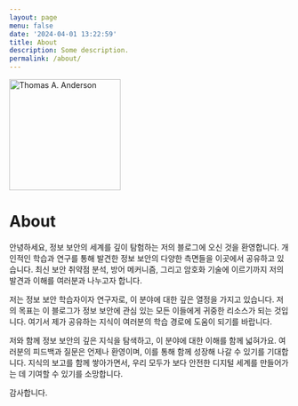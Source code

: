 ```yaml
---
layout: page
menu: false
date: '2024-04-01 13:22:59'
title: About
description: Some description.
permalink: /about/
---
```


<img class="img-rounded" src="/assets/img/uploads/profile.png" alt="Thomas A. Anderson" width="200">

# About

안녕하세요, 정보 보안의 세계를 깊이 탐험하는 저의 블로그에 오신 것을 환영합니다. 개인적인 학습과 연구를 통해 발견한 정보 보안의 다양한 측면들을 이곳에서 공유하고 있습니다. 최신 보안 취약점 분석, 방어 메커니즘, 그리고 암호화 기술에 이르기까지 저의 발견과 이해를 여러분과 나누고자 합니다.

저는 정보 보안 학습자이자 연구자로, 이 분야에 대한 깊은 열정을 가지고 있습니다. 저의 목표는 이 블로그가 정보 보안에 관심 있는 모든 이들에게 귀중한 리소스가 되는 것입니다. 여기서 제가 공유하는 지식이 여러분의 학습 경로에 도움이 되기를 바랍니다.

저와 함께 정보 보안의 깊은 지식을 탐색하고, 이 분야에 대한 이해를 함께 넓혀가요. 여러분의 피드백과 질문은 언제나 환영이며, 이를 통해 함께 성장해 나갈 수 있기를 기대합니다. 지식의 보고를 함께 쌓아가면서, 우리 모두가 보다 안전한 디지털 세계를 만들어가는 데 기여할 수 있기를 소망합니다.

감사합니다.